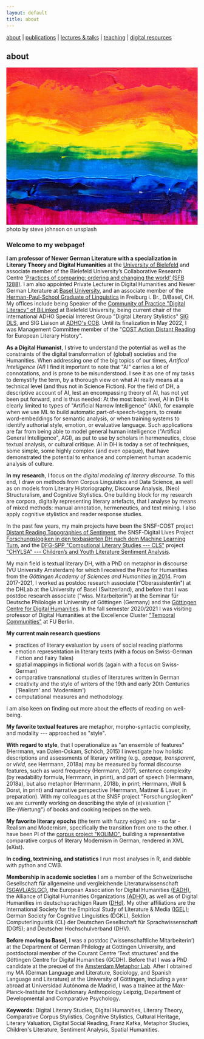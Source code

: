 ```yaml
---
layout: default
title: about
---
```


[about](about.md)  |  [publications](publications.md)  |  [lectures & talks](lectures_talks.md)  |  [teaching](teaching.md)  | [digital resources](dig_res.md)


## about

![colors](./assets/img/steve-johnson-JLfem8ViKVA-unsplash.jpg)
photo by steve johnson on unsplash

### Welcome to my webpage!

**I am professor of Newer German Literature with a specialization in Literary Theory and Digital Humanities** at the [University of Bielefeld](https://www.uni-bielefeld.de/fakultaeten/linguistik-literaturwissenschaft/studium-lehre/faecher/germanistik/aktuelles.xml) and associate member of the Bielefeld University’s Collaborative Research Centre [‘Practices of comparing: ordering and changing the world’ (SFB 1288)](https://www.uni-bielefeld.de/sfb/sfb1288/). I am also appointed Private Lecturer in Digital Humanities and Newer German Literature at [Basel University](https://dhlab.philhist.unibas.ch/de/personen/berenike-herrmann/), and an associate member of the [Herman-Paul-School Graduate of Linguistics](https://www.hpsl-linguistics.org/people/faculty-and-researchers/) in Freiburg i. Br., D/Basel, CH. My offices include being Speaker of the [Community of Practice "Digital Literacy" of BiLinked](https://www.uni-bielefeld.de/themen/bilinked/communities-of-practice/data-literacy/) at Bielefeld University, being current chair of the international ADHO Special Interest Group "Digital Literary Stylistics" [SIG DLS](https://dls.hypotheses.org), and SIG Liaison at [ADHO's COB](https://adho.org/administration/steering). Until its finalization in May 2022, I was Management Committee member of the "[COST Action Distant Reading](https://www.distant-reading.net/) for European Literary History".

**As a Digital Humanist**, I strive to understand the potential as well as the constraints of the digital transformation of (global) societies and the Humanities. When addressing one of the big topics of our times, *Artifical Intelligence (AI)* I find it important to note that "AI" carries a lot of connotations, and is prone to be misunderstood. I see it as one of my tasks to demystify the term, by a thorough view on what AI really means at a technical level (and thus not in Science Fiction). For the field of DH, a descriptive account of AI, lest an encompassing theory of AI, has not yet been put forward, and is thus needed: At the most basic level, AI in DH is clearly limited to types of "Artificial Narrow Intelligence" (ANI), for example when we use ML to build automatic part-of-speech-taggers, to create word-embeddings for semantic analysis, or when training systems to identify authorial style, emotion, or evaluative language. Such applications are far from being able to model general human intelligence ("Artifical General Intelligence", AGI), as put to use by scholars in hermeneutics, close textual analysis, or cultural critique. AI in DH is today a set of techniques, some simple, some highly complex (and even opaque), that have demonstrated the potential to enhance and complement human academic analysis of culture.

**In my research**, I focus on the *digital modeling of literary discourse*. To this end, I draw on methods from Corpus Linguistics and Data Science, as well as on models from Literary Historiography, Discourse Analysis, (Neo) Structuralism, and Cognitive Stylistics. One building block for my research are corpora, digitally representing literary artefacts, that I analyse by means of mixed methods: manual annotation, hermeneutics, and text mining. I also apply cognitive stylistics and reader response studies. 

In the past few years, my main projects have been the SNSF-COST project [Distant Reading Topographies of Sentiment](https://mountain-sentiment.github.io/), the SNSF-Digital Lives Project [Forschungslogiken in den texbasierten DH nach dem Machine Learning Turn](http://www.forschungslogiken.net/en/), and the [DFG-SPP "Computional Literary Studies --- CLS"](https://dfg-spp-cls.github.io/) project ["CHYLSA" --- Children’s and Youth Literature Sentiment Analysis](https://www.ewi-psy.fu-berlin.de/einrichtungen/arbeitsbereiche/allgpsy/Forschung/Drittmittelprojekte/CHYLSA/index.html). 

My main field is textual literary DH, with a PhD on metaphor in discourse (VU University Amsterdam) for which I received the Prize for Humanities from the *Göttingen Academy of Sciences and Humanities* [in 2014](https://adw-goe.de/en/awards/categories/preis-fuer-geisteswissenschaften/preistraeger/).
From 2017-2021, I worked as postdoc research associate ("Oberassistentin") at the DHLab at the University of Basel (Switzerland), and before that I was postdoc research associate ("wiss. Mitarbeiterin") at the Seminar für Deutsche Philologie at University of Göttingen (Germany) and the [Göttingen Centre for Digital Humanities](https://www.gcdh.de/en/campuslab/labs/text/). In the fall semester 2020/2021 I was visiting professor of Digital Humanities at the Excellence Cluster ["Temporal Communities"](https://www.temporal-communities.de/) at FU Berlin.


**My current main research questions**

- practices of literary evaluation by users of social reading platforms
- emotion representation in literary texts (with a focus on Swiss-German Fiction and Fairy Tales)
- spatial mappings in fictional worlds (again with a focus on Swiss-German)
- comparative transnational studies of literatures written in German
- creativity and the style of writers of the 19th and early 20th Centuries ('Realism' and 'Modernism')
- computational measures and methodology.

I am also keen on finding out more about the effects of reading on well-being.


**My favorite textual features** are metaphor, morpho-syntactic complexity, and modality --- approached as "style".

**With regard to style**, that I operationalize as "an ensemble of features" (Herrmann, van Dalen-Oskam, Schöch, 2015) I investigate how holistic descriptions and assessments of literary writing (e.g., *opaque, transparent*, or *vivid*, see Herrmann, 2018a) may be measured by formal discourse features, such as word frequency (Herrmann, 2017), sentence complexity (by readability formula, Herrmann, in print), and part of speech (Herrmann, 2018a), but also metaphor (Herrmann, 2018b, in print; Herrmann, Woll & Dorst, in print) and narrative perspective (Herrmann, Mattner & Lauer, in preparation).  With my colleagues at the SNSF project "Forschungslogiken" we are currently working on describing the style of (e)valuation ("(Be-)Wertung") of books and cooking recipes on the web.

**My favorite literary epochs** (the term with fuzzy edges) are - so far - Realism and Modernism, specifically the transition from one to the other. I have been PI of the [corpus project "KOLIMO"](https://kolimo.uni-goettingen.de/index.html), building a representative comparative corpus of literary Modernism in German, rendered in XML (eXist). 

**In coding, textmining, and statistics** I run most analyses in R, and dabble with python and CWB.

**Membership in academic societies** I am a member of the Schweizerische Gesellschaft für allgemeine und vergleichende Literaturwissenschaft [(SGAVL/ASLGC)](https://sagw.ch/sgavl/), the European Association for Digital Humanities [(EADH)](https://eadh.org/), the Alliance of Digital Humanities Organizations [(ADHO)](http://adho.org/), as well as of Digital Humanities im deutschsprachigen Raum ([DHd)](http://dig-hum.de/ueber-dhd). My other affiliations are the International Society for the Empirical Study of Literature & Media [(IGEL)](https://sites.google.com/igelassoc.org/igel2018/home); German Society for Cognitive Linguistics (DGKL), Sektion Computerlinguistik (CL) der Deutschen Gesellschaft für Sprachwissenschaft (DGfS); and Deutscher Hochschulverband (DHV). 

**Before moving to Basel**, I was a postdoc (‘wissenschaftliche Mitarbeiterin’) at the Department of German Philology at Göttingen University, and postdoctoral member of the Courant Centre ‘Text structures’ and the Göttingen Centre for Digital Humanities (GCDH). Before that I was a PhD candidate at the prequel of the [Amsterdam Metaphor Lab](http://metaphorlab.org/). After I obtained my MA (German Language and Literature, Sociology, and Spanish Language and Literature) at the University of Göttingen, including a year abroad at Universidad Autónoma de Madrid, I was a trainee at the Max-Planck-Institute for Evolutionary Anthropology Leipzig, Department of Developmental and Comparative Psychology.


**Keywords:** Digital Literary Studies, Digital Humanities, Literary Theory, Comparative Corpus Stylistics, Cognitive Stylistics, Cultural Heritage, Literary Valuation, Digital Social Reading, Franz Kafka, Metaphor Studies, Children's Literature, Sentiment Analysis, Spatial Humanities.

